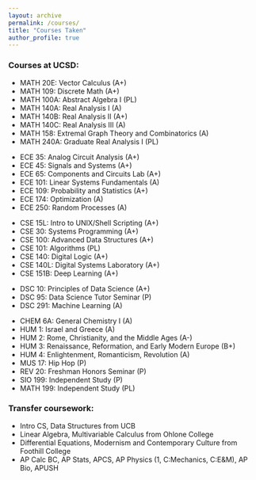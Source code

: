 ```yaml
---
layout: archive
permalink: /courses/
title: "Courses Taken"
author_profile: true
---
```


### Courses at UCSD:

- MATH 20E: Vector Calculus (A+)
- MATH 109: Discrete Math (A+)
- MATH 100A: Abstract Algebra I (PL)
- MATH 140A: Real Analysis I (A)
- MATH 140B: Real Analysis II (A+)
- MATH 140C: Real Analysis III (A)
- MATH 158: Extremal Graph Theory and Combinatorics (A)
- MATH 240A: Graduate Real Analysis I (PL)

<!-- -->

- ECE 35: Analog Circuit Analysis (A+)
- ECE 45: Signals and Systems (A+)
- ECE 65: Components and Circuits Lab (A+)
- ECE 101: Linear Systems Fundamentals (A)
- ECE 109: Probability and Statistics (A+)
- ECE 174: Optimization (A)
- ECE 250: Random Processes (A)

<!-- -->

- CSE 15L: Intro to UNIX/Shell Scripting (A+)
- CSE 30: Systems Programming (A+)
- CSE 100: Advanced Data Structures (A+)
- CSE 101: Algorithms (PL)
- CSE 140: Digital Logic (A+)
- CSE 140L: Digital Systems Laboratory (A+)
- CSE 151B: Deep Learning (A+)

<!-- -->

- DSC 10: Principles of Data Science (A+)
- DSC 95: Data Science Tutor Seminar (P)
- DSC 291: Machine Learning (A)

<!-- -->

- CHEM 6A: General Chemistry I (A)
- HUM 1: Israel and Greece (A)
- HUM 2: Rome, Christianity, and the Middle Ages (A-)
- HUM 3: Renaissance, Reformation, and Early Modern Europe (B+)
- HUM 4: Enlightenment, Romanticism, Revolution (A)
- MUS 17: Hip Hop (P)
- REV 20: Freshman Honors Seminar (P)
- SIO 199: Independent Study (P)
- MATH 199: Independent Study (PL)

<!-- -->

### Transfer coursework:

- Intro CS, Data Structures from UCB
- Linear Algebra, Multivariable Calculus from Ohlone College
- Differential Equations, Modernism and Contemporary Culture from Foothill College
- AP Calc BC, AP Stats, APCS, AP Physics (1, C:Mechanics, C:E&M), AP Bio, APUSH

